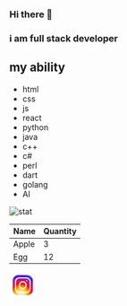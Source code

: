 ### Hi there 👋

<!--
**mahdidadashzadeh/mahdidadashzadeh** is a ✨ _special_ ✨ repository because its `README.md` (this file) appears on your GitHub profile.

Here are some ideas to get you started:

- 🔭 I’m currently working on ...
- 🌱 I’m currently learning ...
- 👯 I’m looking to collaborate on ...
- 🤔 I’m looking for help with ...
- 💬 Ask me about ...
- 📫 How to reach me: ...
- 😄 Pronouns: ...
- ⚡ Fun fact: ...
-->
### i am full stack developer
## my ability
- html
- css
- js
- react
- python
- java
- c++
- c#
- perl
- dart
- golang
- AI

![stat](https://github-readme-stats.vercel.app/api?username=mahdidadashzadeh&show_icons=true&theme=radical)

|Name |Quantity|
|-----|--------|
|Apple|3       |
|Egg  |12      |

<img src="icons8-instagram-48.png" alt="mahdi">
